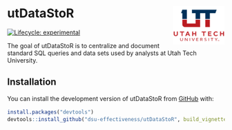 
<!-- README.md is generated from README.Rmd. Please edit that file -->
<!-- `devtools::build_readme()` to build the README.md --->

# utDataStoR <img src="man/figures/README-ut_ie_logo.png" align="right" width="120" />

<!-- badges: start -->

[![Lifecycle:
experimental](https://img.shields.io/badge/lifecycle-experimental-orange.svg)](https://lifecycle.r-lib.org/articles/stages.html#experimental)
<!-- badges: end -->

The goal of utDataStoR is to centralize and document standard SQL
queries and data sets used by analysts at Utah Tech University.

## Installation

You can install the development version of utDataStoR from
[GitHub](https://github.com/) with:

``` r
install.packages("devtools")
devtools::install_github("dsu-effectiveness/utDataStoR", build_vignettes = TRUE)
```
